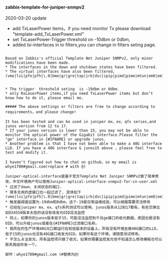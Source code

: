 #### zabbix-template-for-juniper-snmpv2
2020-03-20 update
* add TxLaserPower items，if you need monitor Tx please download "template-add_TxLaserPower.xml"
* set TxLaserPower-Trigger threshold  on -10dbm or 0dbm,
* added lsi-interfaces in to filters,you can change in filters seting page.   
~~~~~~~~~~~~~~~~~~~~~~~~~~~~~~~~~~~~~~~~~~~~~~~~~~~~~~~~~~~~~~~~~~~~~~~~~~~~~~~~~~

Based on Zabbix's official Template Net Juniper SNMPv2, only minor modifications have been made.
* The interfaces in the down and shutdown states have been filtered. 
* The virtual interfaces have also been filtered, (vme|lsi|pfe|pfh|\.0|bme|gr|gre|tap|irb|dsc|ipip|pimd|pime|mtun|em0|em1|em2|esi|jsrv|vtep|me|lt|ip|lc|ut|mt|vt|pe|cbp|ud|fxp|dem|pip|pp|et|ae)


* The trigger  threshold seting  is -19dbm or 0dbm. 
* only RxLaserPower items,if you need TxLaserPower items but don’t know how to do it, please email me.

##### The above settings or filters are free to change according to requirements，and please change!

It has been tested and can be used in juniper mx、ex、qfx series,and junos version from 12 to 17.
* If your junos version is lower than 15, you may not be able to monitor the optical power of the Gigabit interface.Please filter the "ge" interface in {#IFNAME} or upgrade junos.
* Another problem is that I have not been able to make a 40G interface LLD. If you have a 40G interface & junos15 above , please feel free to test and modify it.

I haven't figured out how to chat on github，so my email is whye1700#gmail.com(replace # with @)

Juniper-optical-interface是基于官方Template Net Juniper SNMPv2做了简单修改，中文环境用户可以使用Juniper-optical-interface-snmpv2-for-cn-user.xml
* 过滤了down、关闭状态的端口. 
* 很多无用的虚接口也一起过滤了, 具体如下(vme|lsi|pfe|pfh|\.0|bme|gr|gre|tap|irb|dsc|ipip|pimd|pime|mtun|em0|em1|em2|esi|jsrv|vtep|me|lt|ip|lc|ut|mt|vt|pe|cbp|ud|fxp|dem|pip|pp|et|ae)
* 触发器阈值设置为-19dbm和0dbm，这个-19是日常运维经验，可以根据需要灵活修改
* 已经在juniper mx、ex、qfx系列测试可以使用，junos版本从12到17都有，有些交换比如EX4550版本太低的话没有收发光OID没法监控
* 同上，如果你的junos版本低于15，可能没法监控到千兆ge接口的收光数据，原因也是没有OID，可以升级junos或者在{#IFNAME}过滤接口名称。
* 我所在的生产环境40G光口都运行在较低版本的设备上，所有没有环境去做40G接口的LLD，低于15的junos也没有40G接口收发光OID，如果你有这个环境，请随意测试修改。
* 不怎么关注发光，所有监控项只做了收光，如果你需要监控发光但不知道怎么修改模板也可以联系我给你发一个。

邮件：whye1700#gmail.com (#替换为@)









